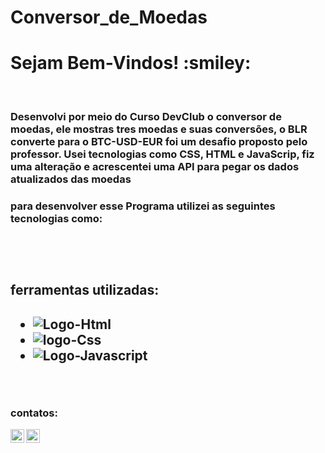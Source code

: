 # Conversor_de_Moedas


<h1>Sejam Bem-Vindos! :smiley:</h1>
<br>
  
  <h3>Desenvolvi por meio do Curso DevClub o conversor de moedas, ele mostras tres moedas e suas conversões, o BLR converte para o BTC-USD-EUR 
  foi um desafio proposto pelo professor. Usei tecnologias como CSS, HTML e JavaScrip, fiz uma alteração e acrescentei uma API
  para pegar os dados atualizados das moedas
  <h3>para desenvolver esse Programa utilizei as seguintes tecnologias como:<h3>
  <br>
  <br>
  
  <h2>ferramentas utilizadas:<h2/>
  
  
   - <img src="https://img.shields.io/badge/HTML5-E34F26?style=for-the-badge&logo=html5&logoColor=white" alt="Logo-Html"/>
   
   - <img src="https://img.shields.io/badge/CSS3-1572B6?style=for-the-badge&logo=css3&logoColor=white" alt="logo-Css"/>
  
   - <img src="https://img.shields.io/badge/JavaScript-F7DF1E?style=for-the-badge&logo=javascript&logoColor=black" alt="Logo-Javascript"/>
        


<br />


 ### contatos: <br>
<a href="https://www.linkedin.com/in/roniele-reis-95b3a7186/">
<img align="left" alt="LinkedIn" width="22px" src="https://cdn.jsdelivr.net/npm/simple-icons@v3/icons/linkedin.svg" />
</a>

<a href="https://wa.me/+5511957232148/">
<img align="left" alt="whatsapp" width="22px" src="https://cdn-icons-png.flaticon.com/512/152/152740.png" />
</a>
